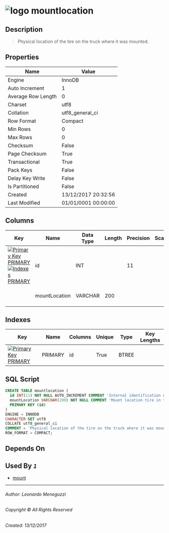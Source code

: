 

# ![logo](../../../../../Images/table.svg) mountlocation

## <a name="#Description"></a>Description
> Physical location of the tire on the truck where it was mounted.
## <a name="#Properties"></a>Properties
|Name|Value|
|---|---|
|Engine|InnoDB|
|Auto Increment|1|
|Average Row Length|0|
|Charset|utf8|
|Collation|utf8_general_ci|
|Row Format|Compact|
|Min Rows|0|
|Max Rows|0|
|Checksum|False|
|Page Checksum|True|
|Transactional|True|
|Pack Keys|False|
|Delay Key Write|False|
|Is Partitioned|False|
|Created|13/12/2017 20:32:56|
|Last Modified|01/01/0001 00:00:00|


## <a name="#Columns"></a>Columns
|Key|Name|Data Type|Length|Precision|Scale|Not Null|Auto Increment|Default|Virtual|Unsigned|Zerofill|Binary|Description
|---|---|---|---|---|---|---|---|---|---|---|---|---|---
|[![Primary Key PRIMARY](../../../../../Images/primarykey.svg)](#Indexes)[![Indexes PRIMARY](../../../../../Images/index.svg)](#Indexes)|id|INT||11||True|True||False|False|False|False|Internal identification of records for this table|
||mountLocation|VARCHAR|200|||True|False||False|False|False|False|Mount location tire in the truck|

## <a name="#Indexes"></a>Indexes
|Key|Name|Columns|Unique|Type|Key Lengths
|---|---|---|---|---|---
|[![Primary Key PRIMARY](../../../../../Images/primarykey.svg)](#Indexes)|PRIMARY|id|True|BTREE||

## <a name="#SqlScript"></a>SQL Script
```SQL
CREATE TABLE mountlocation (
  id INT(11) NOT NULL AUTO_INCREMENT COMMENT 'Internal identification of records for this table',
  mountLocation VARCHAR(200) NOT NULL COMMENT 'Mount location tire in the truck',
  PRIMARY KEY (id)
)
ENGINE = INNODB
CHARACTER SET utf8
COLLATE utf8_general_ci
COMMENT = 'Physical location of the tire on the truck where it was mounted.'
ROW_FORMAT = COMPACT;
```

## <a name="#DependsOn"></a>Depends On


## <a name="#UsedBy"></a>Used By _`1`_
- [mount](mount.md)


___
###### Author: Leonardo Meneguzzi
###### Copyright © All Rights Reserved
###### Created: 13/12/2017
